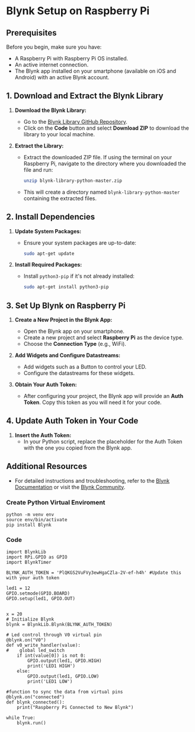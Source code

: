 # Blynk Setup on Raspberry Pi

## Prerequisites
Before you begin, make sure you have:
- A Raspberry Pi with Raspberry Pi OS installed.
- An active internet connection.
- The Blynk app installed on your smartphone (available on iOS and Android) with an active Blynk account.

## 1. Download and Extract the Blynk Library

1. **Download the Blynk Library:**
   - Go to the [Blynk Library GitHub Repository](https://github.com/vshymanskyy/blynk-library-python).
   - Click on the **Code** button and select **Download ZIP** to download the library to your local machine.

2. **Extract the Library:**
   - Extract the downloaded ZIP file. If using the terminal on your Raspberry Pi, navigate to the directory where you downloaded the file and run:
     ```bash
     unzip blynk-library-python-master.zip
     ```
   - This will create a directory named `blynk-library-python-master` containing the extracted files.

## 2. Install Dependencies

1. **Update System Packages:**
   - Ensure your system packages are up-to-date:
     ```bash
     sudo apt-get update
     ```

2. **Install Required Packages:**
   - Install `python3-pip` if it's not already installed:
     ```bash
     sudo apt-get install python3-pip
     ```

## 3. Set Up Blynk on Raspberry Pi

1. **Create a New Project in the Blynk App:**
   - Open the Blynk app on your smartphone.
   - Create a new project and select **Raspberry Pi** as the device type.
   - Choose the **Connection Type** (e.g., WiFi).

2. **Add Widgets and Configure Datastreams:**
   - Add widgets such as a Button to control your LED.
   - Configure the datastreams for these widgets.

3. **Obtain Your Auth Token:**
   - After configuring your project, the Blynk app will provide an **Auth Token**. Copy this token as you will need it for your code.

## 4. Update Auth Token in Your Code

1. **Insert the Auth Token:**
   - In your Python script, replace the placeholder for the Auth Token with the one you copied from the Blynk app.

## Additional Resources

- For detailed instructions and troubleshooting, refer to the [Blynk Documentation](https://docs.blynk.io/) or visit the [Blynk Community](https://community.blynk.cc/).




### Create Python Virtual Enviroment
```
python -m venv env
source env/bin/activate
pip install Blynk

```

### Code

```
import BlynkLib
import RPi.GPIO as GPIO
import BlynkTimer

BLYNK_AUTH_TOKEN = 'PlQKGS2VuFVy3ewHgaCZla-2V-ef-h4h' #Update this with your auth token

led1 = 12
GPIO.setmode(GPIO.BOARD)
GPIO.setup(led1, GPIO.OUT)


x = 20
# Initialize Blynk
blynk = BlynkLib.Blynk(BLYNK_AUTH_TOKEN)

# Led control through V0 virtual pin
@blynk.on("V0")
def v0_write_handler(value):
#    global led_switch
    if int(value[0]) is not 0:
        GPIO.output(led1, GPIO.HIGH)
        print('LED1 HIGH')
    else:
        GPIO.output(led1, GPIO.LOW)
        print('LED1 LOW')

#function to sync the data from virtual pins
@blynk.on("connected")
def blynk_connected():
    print("Raspberry Pi Connected to New Blynk") 

while True:
    blynk.run()
```


